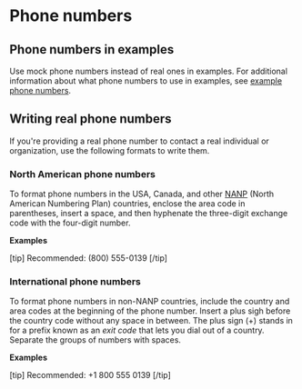 # Phone numbers

## Phone numbers in examples

Use mock phone numbers instead of real ones in examples. For additional information about what phone numbers to use in examples, see [example phone numbers]().  

## Writing real phone numbers

If you're providing a real phone number to contact a real individual or organization, use the following formats to write them.

### North American phone numbers

To format phone numbers in the USA, Canada, and other [NANP]() (North American Numbering Plan) countries, enclose the area code in parentheses, insert a space, and then hyphenate the three-digit exchange code with the four-digit number.

**Examples**  

[tip] Recommended: (800) 555-0139 [/tip]  

### International phone numbers

To format phone numbers in non-NANP countries, include the country and area codes at the beginning of the phone number. Insert a plus sigh before the country code without any space in between. The plus sign (+) stands in for a prefix known as an *exit code* that lets you dial out of a country. Separate the groups of numbers with spaces.

**Examples**  

[tip] Recommended: +1 800 555 0139 [/tip]  
